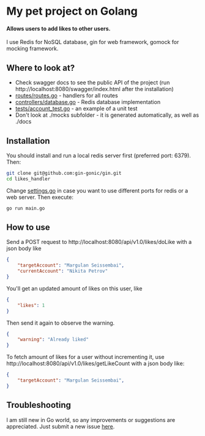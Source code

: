 # My pet project on Golang
#### Allows users to add likes to other users.

I use Redis for NoSQL database, gin for web framework, gomock for mocking framework.

## Where to look at?
- Check swagger docs to see the public API of the project (run http://localhost:8080/swagger/index.html after the installation)
- [routes/routes.go] - handlers for all routes
- [controllers/database.go] - Redis database implementation
- [tests/account_test.go] - an example of a unit test
- Don't look at ./mocks subfolder - it is generated automatically, as well as ./docs

## Installation
You should install and run a local redis server first (preferred port: 6379). Then:
```sh
git clone git@github.com:gin-gonic/gin.git
cd likes_handler
```
Change [settings.go] in case you want to use different ports for redis or a web server. Then execute:
```sh
go run main.go
```

## How to use
Send a POST request to http://localhost:8080/api/v1.0/likes/doLike with a json body like
```json
{
    "targetAccount": "Margulan Seissembai",
    "currentAccount": "Nikita Petrov"
}
```
You'll get an updated amount of likes on this user, like
```json
{
    "likes": 1
}
```

Then send it again to observe the warning.
```json
{
    "warning": "Already liked"
}
```

To fetch amount of likes for a user without incrementing it, use http://localhost:8080/api/v1.0/likes/getLikeCount with a json body like:
```json
{
    "targetAccount": "Margulan Seissembai",
}
```

## Troubleshooting
I am still new in Go world, so any improvements or suggestions are appreciated. Just submit a new issue [here][submitIssue].

[submitIssue]: <https://github.com/MyMarvel/goLikes/issues/new>
[routes/routes.go]: <https://github.com/MyMarvel/goLikes/blob/main/routes/routes.go>
[controllers/database.go]: <https://github.com/MyMarvel/goLikes/blob/main/controllers/database.go>
[tests/account_test.go]: <https://github.com/MyMarvel/goLikes/blob/main/tests/account_test.go>
[settings.go]: <https://github.com/MyMarvel/goLikes/blob/main/settings.go>
